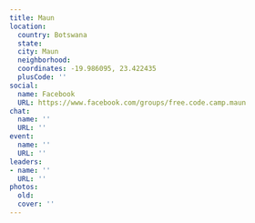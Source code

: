 ```yaml
---
title: Maun
location:
  country: Botswana
  state: 
  city: Maun
  neighborhood: 
  coordinates: -19.986095, 23.422435
  plusCode: ''
social:
  name: Facebook
  URL: https://www.facebook.com/groups/free.code.camp.maun
chat:
  name: ''
  URL: ''
event:
  name: ''
  URL: ''
leaders:
- name: ''
  URL: ''
photos:
  old: 
  cover: ''
---
```


